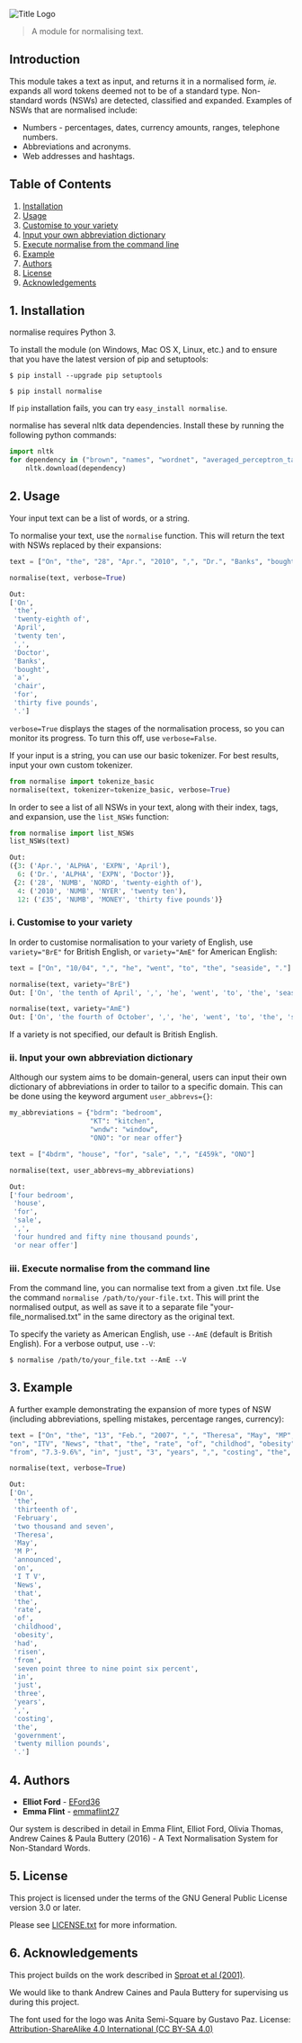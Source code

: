 ![Title Logo](logo.png)

> A module for normalising text.

## Introduction

This module takes a text as input, and returns it in a normalised form, *ie.* expands all word tokens deemed not to be of a standard type. Non-standard words (NSWs) are detected, classified and expanded. Examples of NSWs that are normalised include:

* Numbers - percentages, dates, currency amounts, ranges, telephone numbers.
* Abbreviations and acronyms.
* Web addresses and hashtags.


## Table of Contents
1. [Installation](#installation)
2. [Usage](#usage)
  2. [Customise to your variety](#variety)
  2. [Input your own abbreviation dictionary](#abbrevs)
  2. [Execute normalise from the command line](#command)
3. [Example](#example)
4. [Authors](#authors)
5. [License](#license)
6. [Acknowledgements](#acknows)


## 1. <a name="installation"><a/>Installation

normalise requires Python 3.

To install the module (on Windows, Mac OS X, Linux, etc.) and to ensure that you have the latest version of pip and setuptools:

```
$ pip install --upgrade pip setuptools

$ pip install normalise
```

If `pip` installation fails, you can try `easy_install normalise`.

normalise has several nltk data dependencies. Install these by running the following python commands:

```python
import nltk
for dependency in ("brown", "names", "wordnet", "averaged_perceptron_tagger", "universal_tagset"):
    nltk.download(dependency)
```

## 2. <a name="usage"><a/>Usage

Your input text can be a list of words, or a string.

To normalise your text, use the `normalise` function. This will return the text with NSWs replaced by their expansions:

```python
text = ["On", "the", "28", "Apr.", "2010", ",", "Dr.", "Banks", "bought", "a", "chair", "for", "£35", "."]

normalise(text, verbose=True)

Out:
['On',
 'the',
 'twenty-eighth of',
 'April',
 'twenty ten',
 ',',
 'Doctor',
 'Banks',
 'bought',
 'a',
 'chair',
 'for',
 'thirty five pounds',
 '.']
```

`verbose=True` displays the stages of the normalisation process, so you can monitor its progress. To turn this off, use `verbose=False`.

If your input is a string, you can use our basic tokenizer. For best results, input your own custom tokenizer.

```python
from normalise import tokenize_basic
normalise(text, tokenizer=tokenize_basic, verbose=True)
```

In order to see a list of all NSWs in your text, along with their index, tags, and expansion, use the `list_NSWs` function:

```python
from normalise import list_NSWs
list_NSWs(text)

Out:
({3: ('Apr.', 'ALPHA', 'EXPN', 'April'),
  6: ('Dr.', 'ALPHA', 'EXPN', 'Doctor')},
 {2: ('28', 'NUMB', 'NORD', 'twenty-eighth of'),
  4: ('2010', 'NUMB', 'NYER', 'twenty ten'),
  12: ('£35', 'NUMB', 'MONEY', 'thirty five pounds')}
 ```

### i. <a name="variety"><a/>Customise to your variety

In order to customise normalisation to your variety of English, use `variety="BrE"` for British English, or `variety="AmE"` for American English:

```python
text = ["On", "10/04", ",", "he", "went", "to", "the", "seaside", "."]

normalise(text, variety="BrE")
Out: ['On', 'the tenth of April', ',', 'he', 'went', 'to', 'the', 'seaside', '.']

normalise(text, variety="AmE")
Out: ['On', 'the fourth of October', ',', 'he', 'went', 'to', 'the', 'seaside', '.']
```

If a variety is not specified, our default is British English.

### ii. <a name="abbrevs"><a/>Input your own abbreviation dictionary

Although our system aims to be domain-general, users can input their own dictionary of abbreviations in order to tailor to a specific domain. This can be done using the keyword argument `user_abbrevs={}`:

```python
my_abbreviations = {"bdrm": "bedroom",
                    "KT": "kitchen",
                    "wndw": "window",
                    "ONO": "or near offer"}

text = ["4bdrm", "house", "for", "sale", ",", "£459k", "ONO"]

normalise(text, user_abbrevs=my_abbreviations)

Out:
['four bedroom',
 'house',
 'for',
 'sale',
 ',',
 'four hundred and fifty nine thousand pounds',
 'or near offer']
 ```

### iii. <a name="command"><a/>Execute normalise from the command line

From the command line, you can normalise text from a given .txt file. Use the command `normalise /path/to/your-file.txt`. This will print the normalised output, as well as save it to a separate file "your-file_normalised.txt" in the same directory as the original text.

To specify the variety as American English, use `--AmE` (default is British English). For a verbose output, use `--V`:

```
$ normalise /path/to/your_file.txt --AmE --V
```

## 3. <a name="example"><a/>Example

A further example demonstrating the expansion of more types of NSW (including abbreviations, spelling mistakes, percentage ranges, currency):

```python
text = ["On", "the", "13", "Feb.", "2007", ",", "Theresa", "May", "MP", "announced",
"on", "ITV", "News", "that", "the", "rate", "of", "childhod", "obesity", "had", "risen",
"from", "7.3-9.6%", "in", "just", "3", "years", ",", "costing", "the", "Gov.", "£20m", "."]

normalise(text, verbose=True)

Out:
['On',
 'the',
 'thirteenth of',
 'February',
 'two thousand and seven',
 'Theresa',
 'May',
 'M P',
 'announced',
 'on',
 'I T V',
 'News',
 'that',
 'the',
 'rate',
 'of',
 'childhood',
 'obesity',
 'had',
 'risen',
 'from',
 'seven point three to nine point six percent',
 'in',
 'just',
 'three',
 'years',
 ',',
 'costing',
 'the',
 'government',
 'twenty million pounds',
 '.']
 ```

## 4. <a name="authors"><a/>Authors

* **Elliot Ford** - [EFord36](https://github.com/EFord36)
* **Emma Flint** - [emmaflint27](https://github.com/emmaflint27)

Our system is described in detail in Emma Flint, Elliot Ford, Olivia Thomas, Andrew Caines & Paula Buttery (2016) - A Text Normalisation System for Non-Standard Words.

## 5. <a name="license"><a/>License

This project is licensed under the terms of the GNU General Public License version 3.0 or later.

Please see [LICENSE.txt](https://github.com/EFord36/normalise/blob/master/LICENSE.txt) for more information.

## 6. <a name="acknows"><a/>Acknowledgements

This project builds on the work described in [Sproat et al (2001)](http://www.cs.toronto.edu/~gpenn/csc2518/sproatetal01.pdf).

We would like to thank Andrew Caines and Paula Buttery for supervising us during this project.

The font used for the logo was Anita Semi-Square by Gustavo Paz.
License: [Attribution-ShareAlike 4.0 International (CC BY-SA 4.0)](http://creativecommons.org/licenses/by-sa/4.0/deed.en_US)
